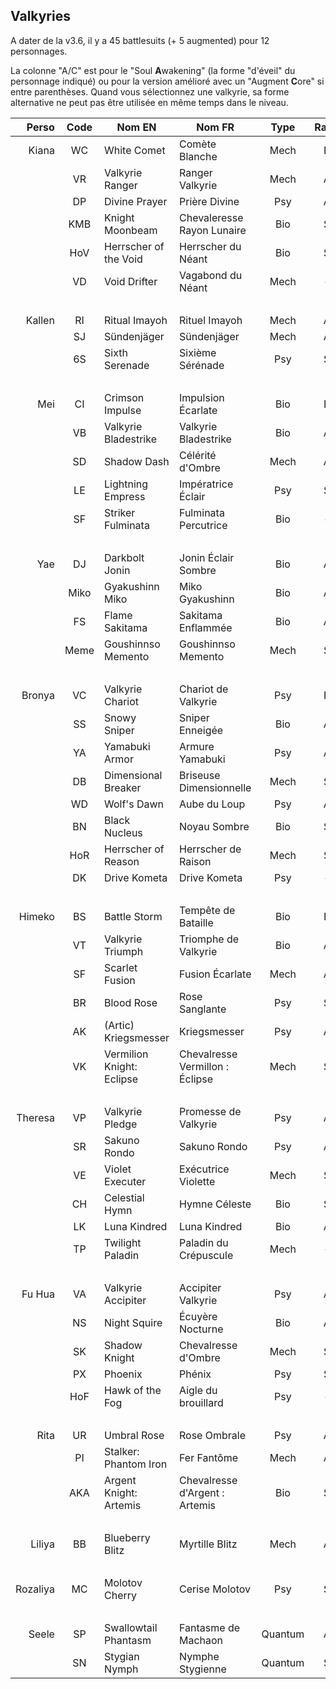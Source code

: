 ## Valkyries

A dater de la v3.6, il y a 45 battlesuits (+ 5 augmented) pour 12 personnages.

La colonne "A/C" est pour le "Soul **A**wakening" (la forme "d'éveil" du personnage indiqué) ou pour la version amélioré avec un "Augment **C**ore" si entre parenthèses.
Quand vous sélectionnez une valkyrie, sa forme alternative ne peut pas être utilisée en même temps dans le niveau.

| Perso       | Code | Nom EN                    | Nom FR                          | Type      | Rang | A/C  |
|------------:|:----:|---------------------------|---------------------------------|:---------:|:----:|:----:|
| Kiana       | WC   | White Comet               | Comète Blanche                  | Mech      | B    | -    |
|             | VR   | Valkyrie Ranger           | Ranger Valkyrie                 | Mech      | A    | -    |
|             | DP   | Divine Prayer             | Prière Divine                   | Psy       | A    | -    |
|             | KMB  | Knight Moonbeam           | Chevaleresse Rayon Lunaire      | Bio       | S    | -    |
|             | HoV  | Herrscher of the Void     | Herrscher du Néant              | Bio       | S    | KMB  |
|             | VD   | Void Drifter              | Vagabond du Néant               | Mech      | -    | (VR) |
| &nbsp;      |      |                           |                                 |           |      |      |
| Kallen      | RI   | Ritual Imayoh             | Rituel Imayoh                   | Mech      | A    | WC   |
|             | SJ   | Sündenjäger               | Sündenjäger                     | Mech      | A    | VR   |
|             | 6S   | Sixth Serenade            | Sixième Sérénade                | Psy       | S    | DP   |
| &nbsp;      |      |                           |                                 |           |      |      |
| Mei         | CI   | Crimson Impulse           | Impulsion Écarlate              | Bio       | B    | -    |
|             | VB   | Valkyrie Bladestrike      | Valkyrie Bladestrike            | Bio       | A    | -    |
|             | SD   | Shadow Dash               | Célérité d'Ombre                | Mech      | A    | -    |
|             | LE   | Lightning Empress         | Impératrice Éclair              | Psy       | S    | -    |
|             | SF   | Striker Fulminata         | Fulminata Percutrice            | Bio       | -    | (VB) |
| &nbsp;      |      |                           |                                 |           |      |      |
| Yae         | DJ   | Darkbolt Jonin            | Jonin Éclair Sombre             | Bio       | A    | -    |
|             | Miko | Gyakushinn Miko           | Miko Gyakushinn                 | Bio       | A    | CI   |
|             | FS   | Flame Sakitama            | Sakitama Enflammée              | Bio       | A    | VB   |
|             | Meme | Goushinnso Memento        | Goushinnso Memento              | Mech      | S    | SD   |
| &nbsp;      |      |                           |                                 |           |      |      |
| Bronya      | VC   | Valkyrie Chariot          | Chariot de Valkyrie             | Psy       | B    | -    |
|             | SS   | Snowy Sniper              | Sniper Enneigée                 | Bio       | A    | -    |
|             | YA   | Yamabuki Armor            | Armure Yamabuki                 | Psy       | A    | -    |
|             | DB   | Dimensional Breaker       | Briseuse Dimensionnelle         | Mech      | S    | -    |
|             | WD   | Wolf's Dawn               | Aube du Loup                    | Psy       | A    | YA   |
|             | BN   | Black Nucleus             | Noyau Sombre                    | Bio       | S    | SS   |
|             | HoR  | Herrscher of Reason       | Herrscher de Raison             | Mech      | S    | DB   |
|             | DK   | Drive Kometa              | Drive Kometa                    | Psy       | -    | (YA) |
| &nbsp;      |      |                           |                                 |           |      |      |
| Himeko      | BS   | Battle Storm              | Tempête de Bataille             | Bio       | B    | -    |
|             | VT   | Valkyrie Triumph          | Triomphe de Valkyrie            | Bio       | A    | -    |
|             | SF   | Scarlet Fusion            | Fusion Écarlate                 | Mech      | A    | -    |
|             | BR   | Blood Rose                | Rose Sanglante                  | Psy       | S    | -    |
|             | AK   | (Artic) Kriegsmesser      | Kriegsmesser                    | Psy       | A    | BS   |
|             | VK   | Vermilion Knight: Eclipse | Chevalresse Vermillon : Éclipse | Mech      | S    | SF   |
| &nbsp;      |      |                           |                                 |           |      |      |
| Theresa     | VP   | Valkyrie Pledge           | Promesse de Valkyrie            | Psy       | A    | -    |
|             | SR   | Sakuno Rondo              | Sakuno Rondo                    | Psy       | A    | -    |
|             | VE   | Violet Executer           | Exécutrice Violette             | Mech      | S    | -    |
|             | CH   | Celestial Hymn            | Hymne Céleste                   | Bio       | S    | -    |
|             | LK   | Luna Kindred              | Luna Kindred                    | Bio       | A    | VP   |
|             | TP   | Twilight Paladin          | Paladin du Crépuscule           | Mech      | -    | (VE) |
| &nbsp;      |      |                           |                                 |           |      |      |
| Fu Hua      | VA   | Valkyrie Accipiter        | Accipiter Valkyrie              | Psy       | A    | -    |
|             | NS   | Night Squire              | Écuyère Nocturne                | Bio       | A    | -    |
|             | SK   | Shadow Knight             | Chevalresse d'Ombre             | Mech      | S    | -    |
|             | PX   | Phoenix                   | Phénix                          | Psy       | S    | -    |
|             | HoF  | Hawk of the Fog           | Aigle du brouillard             | Psy       | -    | (VA) |
| &nbsp;      |      |                           |                                 |           |      |      |
| Rita        | UR   | Umbral Rose               | Rose Ombrale                    | Psy       | A    | -    |
|             | PI   | Stalker: Phantom Iron     | Fer Fantôme                     | Mech      | A    | -    |
|             | AKA  | Argent Knight: Artemis    | Chevalresse d'Argent : Artemis  | Bio       | S    | -    |
| &nbsp;      |      |                           |                                 |           |      |      |
| Liliya      | BB   | Blueberry Blitz           | Myrtille Blitz                  | Mech      | A    | -    |
| &nbsp;      |      |                           |                                 |           |      |      |
| Rozaliya    | MC   | Molotov Cherry            | Cerise Molotov                  | Psy       | S    | -    |
| &nbsp;      |      |                           |                                 |           |      |      |
| Seele       | SP   | Swallowtail Phantasm      | Fantasme de Machaon             | Quantum   | A    | -    |
|             | SN   | Stygian Nymph             | Nymphe Stygienne                | Quantum   | S    | -    |
